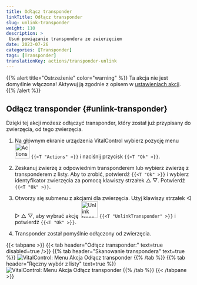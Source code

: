 ```yaml
---
title: Odłącz transponder
linkTitle: Odłącz transponder
slug: unlink-transponder
weight: 110
description: >
 Usuń powiązanie transpondera ze zwierzęciem
date: 2023-07-26
categories: [Transponder]
tags: [Transponder]
translationKey: actions/transponder-unlink
---
```

{{% alert title="Ostrzeżenie" color="warning" %}}
Ta akcja nie jest domyślnie włączona! Aktywuj ją zgodnie z opisem w [ustawieniach akcji](../setting/).
{{% /alert %}}

## Odłącz transponder {#unlink-transponder}

Dzięki tej akcji możesz odłączyć transponder, który został już przypisany do zwierzęcia, od tego zwierzęcia.

1. Na głównym ekranie urządzenia VitalControl wybierz pozycję menu &nbsp;<img src="/icons/actions.svg" width="40" align="bottom" alt="Actions" /> `{{<T "Actions" >}}` i naciśnij przycisk `{{<T "Ok" >}}`.

2. Zeskanuj zwierzę z odpowiednim transponderem lub wybierz zwierzę z transponderem z listy. Aby to zrobić, potwierdź `{{<T "Ok" >}}` i wybierz identyfikator zwierzęcia za pomocą klawiszy strzałek △ ▽. Potwierdź `{{<T "Ok" >}}`.

3. Otworzy się submenu z akcjami dla zwierzęcia. Użyj klawiszy strzałek ◁ ▷ △ ▽, aby wybrać akcję &nbsp;<img src="/icons/actions/unlink-transponder.svg" width="45" align="bottom" alt="Unlink transponder" /> `{{<T "UnlinkTransponder" >}}` i potwierdź `{{<T "Ok" >}}`.

4. Transponder został pomyślnie odłączony od zwierzęcia.

{{< tabpane >}}
{{< tab header="Odłącz transponder:" text=true disabled=true />}}
{{% tab header="Skanowanie transpondera" text=true %}}
![VitalControl: Menu Akcja Odłącz transponder](../images/unlinktransponder-scan.png "Odłącz transponder")
{{% /tab %}}
{{% tab header="Ręczny wybór z listy" text=true %}}
![VitalControl: Menu Akcja Odłącz transponder](../images/unlinktransponder.png "Odłącz transponder")
{{% /tab %}}
{{< /tabpane >}}
